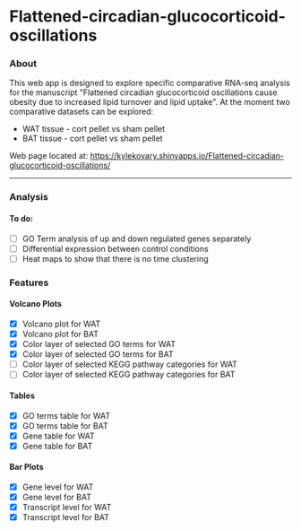 # Flattened-circadian-glucocorticoid-oscillations

### About
This web app is designed to explore specific comparative RNA-seq analysis for the manuscript "Flattened circadian glucocorticoid oscillations cause obesity due to increased lipid turnover and lipid uptake". At the moment two comparative datasets can be explored:
* WAT tissue - cort pellet vs sham pellet
* BAT tissue - cort pellet vs sham pellet

Web page located at: https://kylekovary.shinyapps.io/Flattened-circadian-glucocorticoid-oscillations/

---

### Analysis

#### To do:
- [ ] GO Term analysis of up and down regulated genes separately 
- [ ] Differential expression between control conditions
- [ ] Heat maps to show that there is no time clustering

### Features

#### Volcano Plots
- [x] Volcano plot for WAT
- [x] Volcano plot for BAT
- [x] Color layer of selected GO terms for WAT
- [x] Color layer of selected GO terms for BAT
- [ ] Color layer of selected KEGG pathway categories for WAT
- [ ] Color layer of selected KEGG pathway categories for BAT

#### Tables
- [x] GO terms table for WAT
- [x] GO terms table for BAT
- [x] Gene table for WAT
- [x] Gene table for BAT

#### Bar Plots
- [x] Gene level for WAT
- [x] Gene level for BAT
- [x] Transcript level for WAT
- [x] Transcript level for BAT
